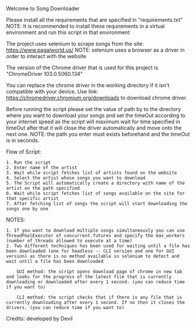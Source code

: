 Welcome to Song Downloader 

Please install all the requirements that are specified in "requirements.txt"
NOTE: It is recommended to install these requirements in a virtual environment and run this script in that environment

The project uses selenium to scrape songs from the site: https://www.pagalworld.us/
NOTE: selenium uses a browser as a driver in order to interact with the website

The version of the Chrome driver that is used for this project is "ChromeDriver 103.0.5060.134"

You can replace the chrome driver in the working directory if it isn't compatible with your device.
Use link: https://chromedriver.chromium.org/downloads to download chrome driver.

Before running the script please set the value of path by to the directory where you want to download your songs and set the timeOut according to your internet speed as the script will maximum wait for time specified in timeOut after that it will close the driver automatically and move onto the next one.
NOTE: the path you enter must exists beforehand and the timeOut is in seconds.

Flow of Script:

    1. Run the script    
    2. Enter name of the artist
    3. Wait while script fetches list of artists found on the website
    4. Select the artist whose songs you want to download
    5. The Script will automatically create a directory with name of the artist on the path specified
    6. Wait while script fetches list of songs available on the site for that specific artist
    7. After fetching list of songs the script will start downloading the songs one by one

NOTES:

    1. If you want to download multiple songs simultaneously you can use ThreadPoolExecutor of concurrent.futures and specify the max_workers (number of threads allowed to execute at a time)
    2. Two different techniques has been used for waiting until a file has been downloaded (one for headless -- CLI version and one for GUI version) as there is no method available in selenium to detect and wait until a file has been downloaded
        
        GUI method: the script opens download page of chrome in new tab and looks for the progress of the latest file that is currently downloading or downloaded after every 1 second. (you can reduce time if you want to)

        CLI method: the script checks that if there is any file that is currently downloading after every 1 second. If no then it closes the drivers. (you can reduce time if you want to)

Credits:
developed by Devil
